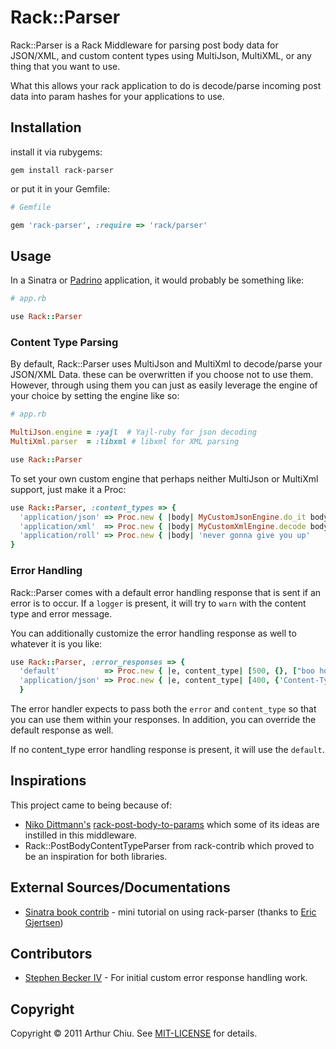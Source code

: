 # Rack::Parser #

Rack::Parser is a Rack Middleware for parsing post body data for JSON/XML, and custom
content types using MultiJson, MultiXML, or any thing that you want to
use.

What this allows your rack application to do is decode/parse incoming post data
into param hashes for your applications to use.

## Installation ##

install it via rubygems:

```
gem install rack-parser
```

or put it in your Gemfile:

```ruby
# Gemfile

gem 'rack-parser', :require => 'rack/parser'
```


## Usage ##


In a Sinatra or [Padrino](http://padrinorb.com) application, it would probably be something like:

```ruby
# app.rb

use Rack::Parser
```


### Content Type Parsing ###

By default, Rack::Parser uses MultiJson and MultiXml to decode/parse
your JSON/XML Data. these can be overwritten if you choose not to use
them. However, through using them you can just as easily leverage the
engine of your choice by setting the engine like so:


```ruby
# app.rb

MultiJson.engine = :yajl  # Yajl-ruby for json decoding
MultiXml.parser  = :libxml # libxml for XML parsing

use Rack::Parser
```

To set your own custom engine that perhaps neither MultiJson or MultiXml
support, just make it a Proc:


```ruby
use Rack::Parser, :content_types => {
  'application/json' => Proc.new { |body| MyCustomJsonEngine.do_it body },
  'application/xml'  => Proc.new { |body| MyCustomXmlEngine.decode body },
  'application/roll' => Proc.new { |body| 'never gonna give you up'     }
}
```

### Error Handling ###

Rack::Parser comes with a default error handling response that is sent
if an error is to occur. If a `logger` is present, it will try to `warn`
with the content type and error message.

You can additionally customize the error handling response as well to
whatever it is you like:

```ruby
use Rack::Parser, :error_responses => {
  'default'          => Proc.new { |e, content_type| [500, {}, ["boo hoo"] ] },
  'application/json' => Proc.new { |e, content_type| [400, {'Content-Type'=>content_type}, ["broke"]] }
  }
```

The error handler expects to pass both the `error` and `content_type` so
that you can use them within your responses. In addition, you can
override the default response as well.

If no content_type error handling response is present, it will use the
`default`.

## Inspirations ##

This project came to being because of:

* [Niko Dittmann's](https://www.github.com/niko) [rack-post-body-to-params](https://www.github.com/niko/rack-post-body-to-params) which some of its ideas are instilled in this middleware.
* Rack::PostBodyContentTypeParser from rack-contrib which proved to be an inspiration for both libraries.


## External Sources/Documentations

* [Sinatra book contrib](https://github.com/sinatra/sinatra-book-contrib/blob/master/middleware/rack_parser.md) - mini tutorial on using rack-parser (thanks to [Eric Gjertsen](https://github.com/ericgj))


## Contributors ##

* [Stephen Becker IV](https://github.com/sbeckeriv) - For initial custom error response handling work.

## Copyright

Copyright © 2011 Arthur Chiu. See [MIT-LICENSE](https://github.com/achiu/rack-parser/blob/master/MIT-LICENSE) for details.

